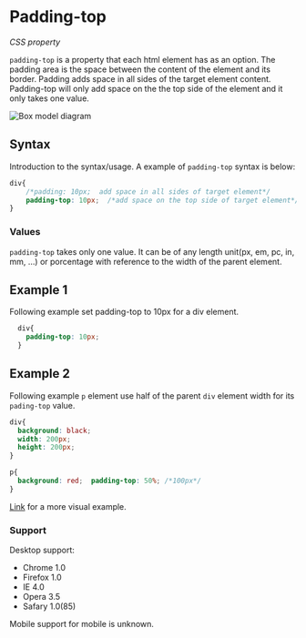 # Padding-top 

*CSS property*

`padding-top` is a property that each html element has as an option. The padding area is the space between the content of 
the element and its border. Padding adds space in all sides of the target element content. Padding-top will only add space on the 
the top side of the element and it only takes one value.

![Box model diagram](https://s20.postimg.org/tyq8ve2jh/padding_top.png)

## Syntax

Introduction to the syntax/usage. A example of `padding-top` syntax is below:

```css
div{
    /*padding: 10px;  add space in all sides of target element*/
    padding-top: 10px;  /*add space on the top side of target element*/
}
```

### Values

`padding-top` takes only one value. It can be of any length unit(px, em, pc, in, mm, …) or porcentage with reference to the
width of the parent element.

## Example 1

Following example set padding-top to 10px for a div element.

```css
  div{
    padding-top: 10px;
  }  
```

## Example 2

Following example `p` element use half of the parent `div` element width for its `pading-top` value.

```css
div{
  background: black;
  width: 200px;
  height: 200px;
}

p{
  background: red;  padding-top: 50%; /*100px*/
}
```

[Link](https://codepen.io/Zesc/pen/ObORLG) for a more visual example.

### Support

Desktop support:

  * Chrome 1.0
  * Firefox 1.0
  * IE 4.0
  * Opera 3.5
  * Safary 1.0(85)
  
Mobile support for mobile is unknown.